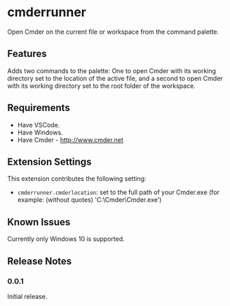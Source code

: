 # cmderrunner

Open Cmder on the current file or workspace from the command palette.

## Features

Adds two commands to the palette: One to open Cmder with its working directory set to the location of the active file, and a second to open Cmder with its working directory set to the root folder of the workspace.

## Requirements

- Have VSCode.
- Have Windows.
- Have Cmder - http://www.cmder.net

## Extension Settings

This extension contributes the following setting:

* `cmderrunner.cmderlocation`: set to the full path of your Cmder.exe (for example: (without quotes) 'C:\Cmder\Cmder.exe')

## Known Issues

Currently only Windows 10 is supported.

## Release Notes

### 0.0.1

Initial release.
